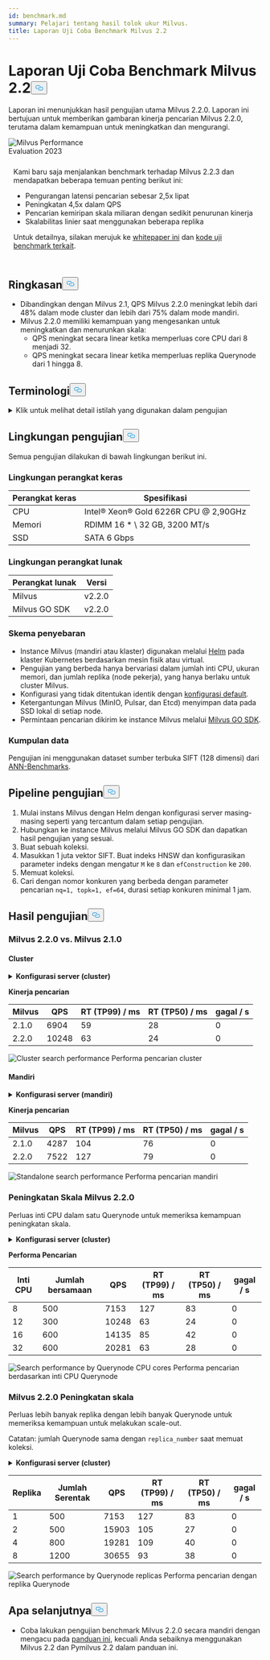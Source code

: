 ```yaml
---
id: benchmark.md
summary: Pelajari tentang hasil tolok ukur Milvus.
title: Laporan Uji Coba Benchmark Milvus 2.2
---
```

<h1 id="Milvus-22-Benchmark-Test-Report" class="common-anchor-header">Laporan Uji Coba Benchmark Milvus 2.2<button data-href="#Milvus-22-Benchmark-Test-Report" class="anchor-icon" translate="no">
      <svg translate="no"
        aria-hidden="true"
        focusable="false"
        height="20"
        version="1.1"
        viewBox="0 0 16 16"
        width="16"
      >
        <path
          fill="#0092E4"
          fill-rule="evenodd"
          d="M4 9h1v1H4c-1.5 0-3-1.69-3-3.5S2.55 3 4 3h4c1.45 0 3 1.69 3 3.5 0 1.41-.91 2.72-2 3.25V8.59c.58-.45 1-1.27 1-2.09C10 5.22 8.98 4 8 4H4c-.98 0-2 1.22-2 2.5S3 9 4 9zm9-3h-1v1h1c1 0 2 1.22 2 2.5S13.98 12 13 12H9c-.98 0-2-1.22-2-2.5 0-.83.42-1.64 1-2.09V6.25c-1.09.53-2 1.84-2 3.25C6 11.31 7.55 13 9 13h4c1.45 0 3-1.69 3-3.5S14.5 6 13 6z"
        ></path>
      </svg>
    </button></h1><p>Laporan ini menunjukkan hasil pengujian utama Milvus 2.2.0. Laporan ini bertujuan untuk memberikan gambaran kinerja pencarian Milvus 2.2.0, terutama dalam kemampuan untuk meningkatkan dan mengurangi.</p>
<div class="alert note">
  <div style="display: flex;">
      <div style="flex:0.3;">
        <img translate="no" src="https://zilliz.com/images/whitepaper/performance.png" alt="Milvus Performance Evaluation 2023" />
      </div>
  </div>
  <div style="flex:1;padding: 10px;">
    <p>Kami baru saja menjalankan benchmark terhadap Milvus 2.2.3 dan mendapatkan beberapa temuan penting berikut ini:</p>
    <ul>
      <li>Pengurangan latensi pencarian sebesar 2,5x lipat</li>
      <li>Peningkatan 4,5x dalam QPS</li>
      <li>Pencarian kemiripan skala miliaran dengan sedikit penurunan kinerja</li>
      <li>Skalabilitas linier saat menggunakan beberapa replika</li>
    </ul>
    <p>Untuk detailnya, silakan merujuk ke <a href="https://zilliz.com/resources/whitepaper/milvus-performance-benchmark">whitepaper ini</a> dan <a href="https://github.com/zilliztech/VectorDBBench">kode uji benchmark terkait</a>. </p>
  </div>
</div>
<h2 id="Summary" class="common-anchor-header">Ringkasan<button data-href="#Summary" class="anchor-icon" translate="no">
      <svg translate="no"
        aria-hidden="true"
        focusable="false"
        height="20"
        version="1.1"
        viewBox="0 0 16 16"
        width="16"
      >
        <path
          fill="#0092E4"
          fill-rule="evenodd"
          d="M4 9h1v1H4c-1.5 0-3-1.69-3-3.5S2.55 3 4 3h4c1.45 0 3 1.69 3 3.5 0 1.41-.91 2.72-2 3.25V8.59c.58-.45 1-1.27 1-2.09C10 5.22 8.98 4 8 4H4c-.98 0-2 1.22-2 2.5S3 9 4 9zm9-3h-1v1h1c1 0 2 1.22 2 2.5S13.98 12 13 12H9c-.98 0-2-1.22-2-2.5 0-.83.42-1.64 1-2.09V6.25c-1.09.53-2 1.84-2 3.25C6 11.31 7.55 13 9 13h4c1.45 0 3-1.69 3-3.5S14.5 6 13 6z"
        ></path>
      </svg>
    </button></h2><ul>
<li>Dibandingkan dengan Milvus 2.1, QPS Milvus 2.2.0 meningkat lebih dari 48% dalam mode cluster dan lebih dari 75% dalam mode mandiri.</li>
<li>Milvus 2.2.0 memiliki kemampuan yang mengesankan untuk meningkatkan dan menurunkan skala:<ul>
<li>QPS meningkat secara linear ketika memperluas core CPU dari 8 menjadi 32.</li>
<li>QPS meningkat secara linear ketika memperluas replika Querynode dari 1 hingga 8.</li>
</ul></li>
</ul>
<h2 id="Terminology" class="common-anchor-header">Terminologi<button data-href="#Terminology" class="anchor-icon" translate="no">
      <svg translate="no"
        aria-hidden="true"
        focusable="false"
        height="20"
        version="1.1"
        viewBox="0 0 16 16"
        width="16"
      >
        <path
          fill="#0092E4"
          fill-rule="evenodd"
          d="M4 9h1v1H4c-1.5 0-3-1.69-3-3.5S2.55 3 4 3h4c1.45 0 3 1.69 3 3.5 0 1.41-.91 2.72-2 3.25V8.59c.58-.45 1-1.27 1-2.09C10 5.22 8.98 4 8 4H4c-.98 0-2 1.22-2 2.5S3 9 4 9zm9-3h-1v1h1c1 0 2 1.22 2 2.5S13.98 12 13 12H9c-.98 0-2-1.22-2-2.5 0-.83.42-1.64 1-2.09V6.25c-1.09.53-2 1.84-2 3.25C6 11.31 7.55 13 9 13h4c1.45 0 3-1.69 3-3.5S14.5 6 13 6z"
        ></path>
      </svg>
    </button></h2><p><details>
<summary>Klik untuk melihat detail istilah yang digunakan dalam pengujian</summary>
<table class="terminology">
<thead>
<tr>
<th>Istilah</th>
<th>Deskripsi</th>
</tr>
</thead>
<tbody>
<tr>
<td>nq</td>
<td>Jumlah vektor yang akan dicari dalam satu permintaan pencarian</td>
</tr>
<tr>
<td>topk</td>
<td>Jumlah vektor terdekat yang akan diambil untuk setiap vektor (dalam nq) dalam permintaan pencarian</td>
</tr>
<tr>
<td>ef</td>
<td>Parameter pencarian khusus untuk <a href="https://milvus.io/docs/v2.2.x/index.md">indeks HNSW</a></td>
</tr>
<tr>
<td>RT</td>
<td>Waktu respons dari mengirim permintaan hingga menerima respons</td>
</tr>
<tr>
<td>QPS</td>
<td>Jumlah permintaan pencarian yang berhasil diproses per detik</td>
</tr>
</tbody>
</table>
</details></p>
<h2 id="Test-environment" class="common-anchor-header">Lingkungan pengujian<button data-href="#Test-environment" class="anchor-icon" translate="no">
      <svg translate="no"
        aria-hidden="true"
        focusable="false"
        height="20"
        version="1.1"
        viewBox="0 0 16 16"
        width="16"
      >
        <path
          fill="#0092E4"
          fill-rule="evenodd"
          d="M4 9h1v1H4c-1.5 0-3-1.69-3-3.5S2.55 3 4 3h4c1.45 0 3 1.69 3 3.5 0 1.41-.91 2.72-2 3.25V8.59c.58-.45 1-1.27 1-2.09C10 5.22 8.98 4 8 4H4c-.98 0-2 1.22-2 2.5S3 9 4 9zm9-3h-1v1h1c1 0 2 1.22 2 2.5S13.98 12 13 12H9c-.98 0-2-1.22-2-2.5 0-.83.42-1.64 1-2.09V6.25c-1.09.53-2 1.84-2 3.25C6 11.31 7.55 13 9 13h4c1.45 0 3-1.69 3-3.5S14.5 6 13 6z"
        ></path>
      </svg>
    </button></h2><p>Semua pengujian dilakukan di bawah lingkungan berikut ini.</p>
<h3 id="Hardware-environment" class="common-anchor-header">Lingkungan perangkat keras</h3><table>
<thead>
<tr><th>Perangkat keras</th><th>Spesifikasi</th></tr>
</thead>
<tbody>
<tr><td>CPU</td><td>Intel® Xeon® Gold 6226R CPU @ 2,90GHz</td></tr>
<tr><td>Memori</td><td>RDIMM 16 * \ 32 GB, 3200 MT/s</td></tr>
<tr><td>SSD</td><td>SATA 6 Gbps</td></tr>
</tbody>
</table>
<h3 id="Software-environment" class="common-anchor-header">Lingkungan perangkat lunak</h3><table>
<thead>
<tr><th>Perangkat lunak</th><th>Versi</th></tr>
</thead>
<tbody>
<tr><td>Milvus</td><td>v2.2.0</td></tr>
<tr><td>Milvus GO SDK</td><td>v2.2.0</td></tr>
</tbody>
</table>
<h3 id="Deployment-scheme" class="common-anchor-header">Skema penyebaran</h3><ul>
<li>Instance Milvus (mandiri atau klaster) digunakan melalui <a href="https://milvus.io/docs/install_standalone-helm.md">Helm</a> pada klaster Kubernetes berdasarkan mesin fisik atau virtual.</li>
<li>Pengujian yang berbeda hanya bervariasi dalam jumlah inti CPU, ukuran memori, dan jumlah replika (node pekerja), yang hanya berlaku untuk cluster Milvus.</li>
<li>Konfigurasi yang tidak ditentukan identik dengan <a href="https://github.com/milvus-io/milvus-helm/blob/master/charts/milvus/values.yaml">konfigurasi default</a>.</li>
<li>Ketergantungan Milvus (MinIO, Pulsar, dan Etcd) menyimpan data pada SSD lokal di setiap node.</li>
<li>Permintaan pencarian dikirim ke instance Milvus melalui <a href="https://github.com/milvus-io/milvus-sdk-go/tree/master/tests">Milvus GO SDK</a>.</li>
</ul>
<h3 id="Data-sets" class="common-anchor-header">Kumpulan data</h3><p>Pengujian ini menggunakan dataset sumber terbuka SIFT (128 dimensi) dari <a href="https://github.com/erikbern/ann-benchmarks/#data-sets">ANN-Benchmarks</a>.</p>
<h2 id="Test-pipeline" class="common-anchor-header">Pipeline pengujian<button data-href="#Test-pipeline" class="anchor-icon" translate="no">
      <svg translate="no"
        aria-hidden="true"
        focusable="false"
        height="20"
        version="1.1"
        viewBox="0 0 16 16"
        width="16"
      >
        <path
          fill="#0092E4"
          fill-rule="evenodd"
          d="M4 9h1v1H4c-1.5 0-3-1.69-3-3.5S2.55 3 4 3h4c1.45 0 3 1.69 3 3.5 0 1.41-.91 2.72-2 3.25V8.59c.58-.45 1-1.27 1-2.09C10 5.22 8.98 4 8 4H4c-.98 0-2 1.22-2 2.5S3 9 4 9zm9-3h-1v1h1c1 0 2 1.22 2 2.5S13.98 12 13 12H9c-.98 0-2-1.22-2-2.5 0-.83.42-1.64 1-2.09V6.25c-1.09.53-2 1.84-2 3.25C6 11.31 7.55 13 9 13h4c1.45 0 3-1.69 3-3.5S14.5 6 13 6z"
        ></path>
      </svg>
    </button></h2><ol>
<li>Mulai instans Milvus dengan Helm dengan konfigurasi server masing-masing seperti yang tercantum dalam setiap pengujian.</li>
<li>Hubungkan ke instance Milvus melalui Milvus GO SDK dan dapatkan hasil pengujian yang sesuai.</li>
<li>Buat sebuah koleksi.</li>
<li>Masukkan 1 juta vektor SIFT. Buat indeks HNSW dan konfigurasikan parameter indeks dengan mengatur <code translate="no">M</code> ke <code translate="no">8</code> dan <code translate="no">efConstruction</code> ke <code translate="no">200</code>.</li>
<li>Memuat koleksi.</li>
<li>Cari dengan nomor konkuren yang berbeda dengan parameter pencarian <code translate="no">nq=1, topk=1, ef=64</code>, durasi setiap konkuren minimal 1 jam.</li>
</ol>
<h2 id="Test-results" class="common-anchor-header">Hasil pengujian<button data-href="#Test-results" class="anchor-icon" translate="no">
      <svg translate="no"
        aria-hidden="true"
        focusable="false"
        height="20"
        version="1.1"
        viewBox="0 0 16 16"
        width="16"
      >
        <path
          fill="#0092E4"
          fill-rule="evenodd"
          d="M4 9h1v1H4c-1.5 0-3-1.69-3-3.5S2.55 3 4 3h4c1.45 0 3 1.69 3 3.5 0 1.41-.91 2.72-2 3.25V8.59c.58-.45 1-1.27 1-2.09C10 5.22 8.98 4 8 4H4c-.98 0-2 1.22-2 2.5S3 9 4 9zm9-3h-1v1h1c1 0 2 1.22 2 2.5S13.98 12 13 12H9c-.98 0-2-1.22-2-2.5 0-.83.42-1.64 1-2.09V6.25c-1.09.53-2 1.84-2 3.25C6 11.31 7.55 13 9 13h4c1.45 0 3-1.69 3-3.5S14.5 6 13 6z"
        ></path>
      </svg>
    </button></h2><h3 id="Milvus-220-vs-Milvus-210" class="common-anchor-header">Milvus 2.2.0 vs. Milvus 2.1.0</h3><h4 id="Cluster" class="common-anchor-header">Cluster</h4><p><details>
<summary><b>Konfigurasi server (cluster)</b></summary><code translate="no">yaml queryNode: replicas: 1 resources: limits: cpu: &quot;12.0&quot; memory: 8Gi requests: cpu: &quot;12.0&quot; memory: 8Gi</code></details></p>
<p><strong>Kinerja pencarian</strong></p>
<table>
<thead>
<tr><th>Milvus</th><th>QPS</th><th>RT (TP99) / ms</th><th>RT (TP50) / ms</th><th>gagal / s</th></tr>
</thead>
<tbody>
<tr><td>2.1.0</td><td>6904</td><td>59</td><td>28</td><td>0</td></tr>
<tr><td>2.2.0</td><td>10248</td><td>63</td><td>24</td><td>0</td></tr>
</tbody>
</table>
<p>
  
   <span class="img-wrapper"> <img translate="no" src="/docs/v2.5.x/assets/cluster_search_performance_210_vs_220.png" alt="Cluster search performance" class="doc-image" id="cluster-search-performance" />
   </span> <span class="img-wrapper"> <span>Performa pencarian cluster</span> </span></p>
<h4 id="Standalone" class="common-anchor-header">Mandiri</h4><p><details>
<summary><b>Konfigurasi server (mandiri)</b></summary><code translate="no">yaml standalone: replicas: 1 resources: limits: cpu: &quot;12.0&quot; memory: 16Gi requests: cpu: &quot;12.0&quot; memory: 16Gi</code></details></p>
<p><strong>Kinerja pencarian</strong></p>
<table>
<thead>
<tr><th>Milvus</th><th>QPS</th><th>RT (TP99) / ms</th><th>RT (TP50) / ms</th><th>gagal / s</th></tr>
</thead>
<tbody>
<tr><td>2.1.0</td><td>4287</td><td>104</td><td>76</td><td>0</td></tr>
<tr><td>2.2.0</td><td>7522</td><td>127</td><td>79</td><td>0</td></tr>
</tbody>
</table>
<p>
  
   <span class="img-wrapper"> <img translate="no" src="/docs/v2.5.x/assets/standalone_search_performance_210_vs_220.png" alt="Standalone search performance" class="doc-image" id="standalone-search-performance" />
   </span> <span class="img-wrapper"> <span>Performa pencarian mandiri</span> </span></p>
<h3 id="Milvus-220-Scale-up" class="common-anchor-header">Peningkatan Skala Milvus 2.2.0</h3><p>Perluas inti CPU dalam satu Querynode untuk memeriksa kemampuan peningkatan skala.</p>
<p><details>
<summary><b>Konfigurasi server (cluster)</b></summary><code translate="no">yaml queryNode: replicas: 1 resources: limits: cpu: &quot;8.0&quot; /&quot;12.0&quot; /&quot;16.0&quot; /&quot;32.0&quot; memory: 8Gi requests: cpu: &quot;8.0&quot; /&quot;12.0&quot; /&quot;16.0&quot; /&quot;32.0&quot; memory: 8Gi</code></details></p>
<p><strong>Performa Pencarian</strong></p>
<table>
<thead>
<tr><th>Inti CPU</th><th>Jumlah bersamaan</th><th>QPS</th><th>RT (TP99) / ms</th><th>RT (TP50) / ms</th><th>gagal / s</th></tr>
</thead>
<tbody>
<tr><td>8</td><td>500</td><td>7153</td><td>127</td><td>83</td><td>0</td></tr>
<tr><td>12</td><td>300</td><td>10248</td><td>63</td><td>24</td><td>0</td></tr>
<tr><td>16</td><td>600</td><td>14135</td><td>85</td><td>42</td><td>0</td></tr>
<tr><td>32</td><td>600</td><td>20281</td><td>63</td><td>28</td><td>0</td></tr>
</tbody>
</table>
<p>
  
   <span class="img-wrapper"> <img translate="no" src="/docs/v2.5.x/assets/search_performance_by_querynode_cpu_cores.png" alt="Search performance by Querynode CPU cores" class="doc-image" id="search-performance-by-querynode-cpu-cores" />
   </span> <span class="img-wrapper"> <span>Performa pencarian berdasarkan inti CPU Querynode</span> </span></p>
<h3 id="Milvus-220-Scale-out" class="common-anchor-header">Milvus 2.2.0 Peningkatan skala</h3><p>Perluas lebih banyak replika dengan lebih banyak Querynode untuk memeriksa kemampuan untuk melakukan scale-out.</p>
<div class="alert note">
<p>Catatan: jumlah Querynode sama dengan <code translate="no">replica_number</code> saat memuat koleksi.</p>
</div>
<p><details>
<summary><b>Konfigurasi server (cluster)</b></summary><code translate="no">yaml queryNode: replicas: 1 / 2 / 4 / 8 resources: limits: cpu: &quot;8.0&quot; memory: 8Gi requests: cpu: &quot;8.0&quot; memory: 8Gi</code></details></p>
<table>
<thead>
<tr><th>Replika</th><th>Jumlah Serentak</th><th>QPS</th><th>RT (TP99) / ms</th><th>RT (TP50) / ms</th><th>gagal / s</th></tr>
</thead>
<tbody>
<tr><td>1</td><td>500</td><td>7153</td><td>127</td><td>83</td><td>0</td></tr>
<tr><td>2</td><td>500</td><td>15903</td><td>105</td><td>27</td><td>0</td></tr>
<tr><td>4</td><td>800</td><td>19281</td><td>109</td><td>40</td><td>0</td></tr>
<tr><td>8</td><td>1200</td><td>30655</td><td>93</td><td>38</td><td>0</td></tr>
</tbody>
</table>
<p>
  
   <span class="img-wrapper"> <img translate="no" src="/docs/v2.5.x/assets/search_performance_by_querynode_replicas.png" alt="Search performance by Querynode replicas" class="doc-image" id="search-performance-by-querynode-replicas" />
   </span> <span class="img-wrapper"> <span>Performa pencarian dengan replika Querynode</span> </span></p>
<h2 id="Whats-next" class="common-anchor-header">Apa selanjutnya<button data-href="#Whats-next" class="anchor-icon" translate="no">
      <svg translate="no"
        aria-hidden="true"
        focusable="false"
        height="20"
        version="1.1"
        viewBox="0 0 16 16"
        width="16"
      >
        <path
          fill="#0092E4"
          fill-rule="evenodd"
          d="M4 9h1v1H4c-1.5 0-3-1.69-3-3.5S2.55 3 4 3h4c1.45 0 3 1.69 3 3.5 0 1.41-.91 2.72-2 3.25V8.59c.58-.45 1-1.27 1-2.09C10 5.22 8.98 4 8 4H4c-.98 0-2 1.22-2 2.5S3 9 4 9zm9-3h-1v1h1c1 0 2 1.22 2 2.5S13.98 12 13 12H9c-.98 0-2-1.22-2-2.5 0-.83.42-1.64 1-2.09V6.25c-1.09.53-2 1.84-2 3.25C6 11.31 7.55 13 9 13h4c1.45 0 3-1.69 3-3.5S14.5 6 13 6z"
        ></path>
      </svg>
    </button></h2><ul>
<li>Coba lakukan pengujian benchmark Milvus 2.2.0 secara mandiri dengan mengacu pada <a href="https://milvus.io/blog/2022-08-16-A-Quick-Guide-to-Benchmarking-Milvus-2-1.md">panduan ini</a>, kecuali Anda sebaiknya menggunakan Milvus 2.2 dan Pymilvus 2.2 dalam panduan ini.</li>
</ul>
